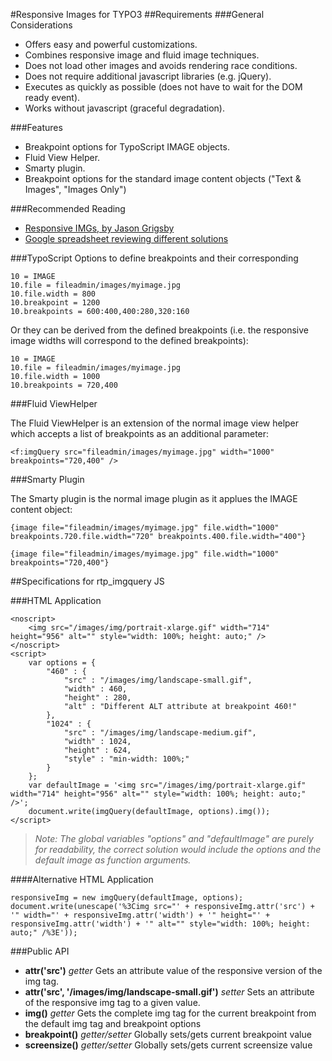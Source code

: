 #Responsive Images for TYPO3
##Requirements
###General Considerations
* Offers easy and powerful customizations.
* Combines responsive image and fluid image techniques.
* Does not load other images and avoids rendering race conditions.
* Does not require additional javascript libraries (e.g. jQuery).
* Executes as quickly as possible (does not have to wait for the DOM ready event).
* Works without javascript (graceful degradation).

###Features
* Breakpoint options for TypoScript IMAGE objects.
* Fluid View Helper.
* Smarty plugin.
* Breakpoint options for the standard image content objects ("Text & Images", "Images Only")

###Recommended Reading
* [Responsive IMGs, by Jason Grigsby](http://www.cloudfour.com/responsive-imgs-part-2/)
* [Google spreadsheet reviewing different solutions](https://docs.google.com/spreadsheet/ccc?key=0AisdYBkuKzZ9dHpzSmd6ZTdhbDdoN21YZ29WRVdlckE&hl=en_US#gid=0)

###TypoScript
Options to define breakpoints and their corresponding

	10 = IMAGE
	10.file = fileadmin/images/myimage.jpg
	10.file.width = 800
	10.breakpoint = 1200
	10.breakpoints = 600:400,400:280,320:160


Or they can be derived from the defined breakpoints (i.e. the responsive image widths will correspond to the defined breakpoints):

    10 = IMAGE
    10.file = fileadmin/images/myimage.jpg
    10.file.width = 1000
    10.breakpoints = 720,400

###Fluid ViewHelper

The Fluid ViewHelper is an extension of the normal image view helper which accepts a list of breakpoints as an additional parameter:

	<f:imgQuery src="fileadmin/images/myimage.jpg" width="1000" breakpoints="720,400" />

###Smarty Plugin

The Smarty plugin is the normal image plugin as it applues the IMAGE content object: 

	{image file="fileadmin/images/myimage.jpg" file.width="1000" breakpoints.720.file.width="720" breakpoints.400.file.width="400"}

	{image file="fileadmin/images/myimage.jpg" file.width="1000" breakpoints="720,400"}


##Specifications for rtp_imgquery JS

###HTML Application

    <noscript>
    	<img src="/images/img/portrait-xlarge.gif" width="714" height="956" alt="" style="width: 100%; height: auto;" />
    </noscript>
    <script>
        var options = {
            "460" : {
                "src" : "/images/img/landscape-small.gif",
                "width" : 460,
                "height" : 280,
                "alt" : "Different ALT attribute at breakpoint 460!"
            },
            "1024" : {
                "src" : "/images/img/landscape-medium.gif",
                "width" : 1024,
                "height" : 624,
                "style" : "min-width: 100%;"
            }
        };
        var defaultImage = '<img src="/images/img/portrait-xlarge.gif" width="714" height="956" alt="" style="width: 100%; height: auto;" />';
    	document.write(imgQuery(defaultImage, options).img());
    </script>

> *Note: The global variables "options" and "defaultImage" are purely for readability, the correct solution would include the options and the default image as function arguments.*

####Alternative HTML Application

    responsiveImg = new imgQuery(defaultImage, options);
    document.write(unescape('%3Cimg src="' + responsiveImg.attr('src') + '" width="' + responsiveImg.attr('width') + '" height="' + responsiveImg.attr('width') + '" alt="" style="width: 100%; height: auto;" /%3E'));

###Public API

* **attr('src')**  *getter* Gets an attribute value of the responsive version of the img tag.
* **attr('src', '/images/img/landscape-small.gif')** *setter* Sets an attribute of the responsive img tag to a given value.
* **img()** *getter* Gets the complete img tag for the current breakpoint from the default img tag and breakpoint options
* **breakpoint()** *getter/setter* Globally sets/gets current breakpoint value
* **screensize()** *getter/setter* Globally sets/gets current screensize value
